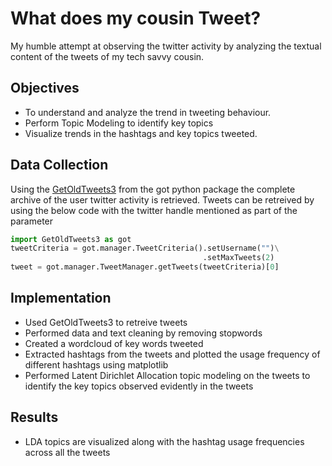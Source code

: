 # What does my cousin Tweet?
My humble attempt at observing the twitter activity by analyzing the textual content of the tweets of my tech savvy cousin.

## Objectives
- To understand and analyze the trend in tweeting behaviour.
- Perform Topic Modeling to identify key topics
- Visualize trends in the hashtags and key topics tweeted.

## Data Collection
Using the [GetOldTweets3](https://pypi.org/project/GetOldTweets3) from the got python package the complete archive of the user twitter activity is retrieved. Tweets can be retreived by using the below code with the twitter handle mentioned as part of the parameter

```python
import GetOldTweets3 as got
tweetCriteria = got.manager.TweetCriteria().setUsername("")\
                                           .setMaxTweets(2)
tweet = got.manager.TweetManager.getTweets(tweetCriteria)[0]
```

## Implementation
- Used GetOldTweets3 to retreive tweets
- Performed data and text cleaning by removing stopwords
- Created a wordcloud of key words tweeted
- Extracted hashtags from the tweets and plotted the usage frequency of different hashtags using matplotlib
- Performed Latent Dirichlet Allocation topic modeling on the tweets to identify the key topics observed evidently in the tweets

## Results
- LDA topics are visualized along with the hashtag usage frequencies across all the tweets